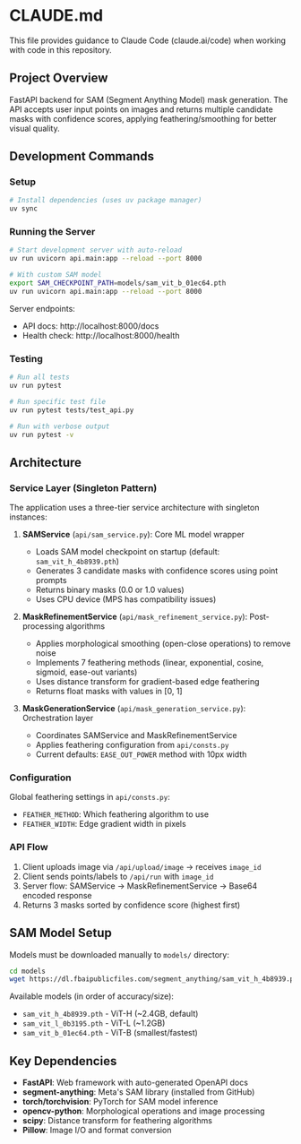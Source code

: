 # CLAUDE.md

This file provides guidance to Claude Code (claude.ai/code) when working with code in this repository.

## Project Overview

FastAPI backend for SAM (Segment Anything Model) mask generation. The API accepts user input points on images and returns multiple candidate masks with confidence scores, applying feathering/smoothing for better visual quality.

## Development Commands

### Setup
```bash
# Install dependencies (uses uv package manager)
uv sync
```

### Running the Server
```bash
# Start development server with auto-reload
uv run uvicorn api.main:app --reload --port 8000

# With custom SAM model
export SAM_CHECKPOINT_PATH=models/sam_vit_b_01ec64.pth
uv run uvicorn api.main:app --reload --port 8000
```

Server endpoints:
- API docs: http://localhost:8000/docs
- Health check: http://localhost:8000/health

### Testing
```bash
# Run all tests
uv run pytest

# Run specific test file
uv run pytest tests/test_api.py

# Run with verbose output
uv run pytest -v
```

## Architecture

### Service Layer (Singleton Pattern)

The application uses a three-tier service architecture with singleton instances:

1. **SAMService** (`api/sam_service.py`): Core ML model wrapper
   - Loads SAM model checkpoint on startup (default: `sam_vit_h_4b8939.pth`)
   - Generates 3 candidate masks with confidence scores using point prompts
   - Returns binary masks (0.0 or 1.0 values)
   - Uses CPU device (MPS has compatibility issues)

2. **MaskRefinementService** (`api/mask_refinement_service.py`): Post-processing algorithms
   - Applies morphological smoothing (open-close operations) to remove noise
   - Implements 7 feathering methods (linear, exponential, cosine, sigmoid, ease-out variants)
   - Uses distance transform for gradient-based edge feathering
   - Returns float masks with values in [0, 1]

3. **MaskGenerationService** (`api/mask_generation_service.py`): Orchestration layer
   - Coordinates SAMService and MaskRefinementService
   - Applies feathering configuration from `api/consts.py`
   - Current defaults: `EASE_OUT_POWER` method with 10px width

### Configuration

Global feathering settings in `api/consts.py`:
- `FEATHER_METHOD`: Which feathering algorithm to use
- `FEATHER_WIDTH`: Edge gradient width in pixels

### API Flow

1. Client uploads image via `/api/upload/image` → receives `image_id`
2. Client sends points/labels to `/api/run` with `image_id`
3. Server flow: SAMService → MaskRefinementService → Base64 encoded response
4. Returns 3 masks sorted by confidence score (highest first)

## SAM Model Setup

Models must be downloaded manually to `models/` directory:

```bash
cd models
wget https://dl.fbaipublicfiles.com/segment_anything/sam_vit_h_4b8939.pth
```

Available models (in order of accuracy/size):
- `sam_vit_h_4b8939.pth` - ViT-H (~2.4GB, default)
- `sam_vit_l_0b3195.pth` - ViT-L (~1.2GB)
- `sam_vit_b_01ec64.pth` - ViT-B (smallest/fastest)

## Key Dependencies

- **FastAPI**: Web framework with auto-generated OpenAPI docs
- **segment-anything**: Meta's SAM library (installed from GitHub)
- **torch/torchvision**: PyTorch for SAM model inference
- **opencv-python**: Morphological operations and image processing
- **scipy**: Distance transform for feathering algorithms
- **Pillow**: Image I/O and format conversion
